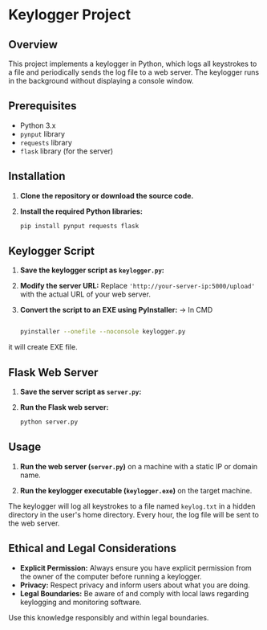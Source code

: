# Keylogger Project

## Overview

This project implements a keylogger in Python, which logs all keystrokes to a file and periodically sends the log file to a web server. The keylogger runs in the background without displaying a console window.

## Prerequisites

- Python 3.x
- `pynput` library
- `requests` library
- `flask` library (for the server)

## Installation

1. **Clone the repository or download the source code.**

2. **Install the required Python libraries:**

    ```bash
    pip install pynput requests flask
    ```

## Keylogger Script

1. **Save the keylogger script as `keylogger.py`:**

2. **Modify the server URL:** Replace `'http://your-server-ip:5000/upload'` with the actual URL of your web server.

3. **Convert the script to an EXE using PyInstaller:** -> In CMD

    ```bash

    pyinstaller --onefile --noconsole keylogger.py

    ```

it will create EXE file.

## Flask Web Server

1. **Save the server script as `server.py`:**


2. **Run the Flask web server:**

    ```bash
    python server.py
    ```

## Usage

1. **Run the web server (`server.py`)** on a machine with a static IP or domain name.

2. **Run the keylogger executable (`keylogger.exe`)** on the target machine.

The keylogger will log all keystrokes to a file named `keylog.txt` in a hidden directory in the user's home directory. Every hour, the log file will be sent to the web server.


## Ethical and Legal Considerations

- **Explicit Permission:** Always ensure you have explicit permission from the owner of the computer before running a keylogger.
- **Privacy:** Respect privacy and inform users about what you are doing.
- **Legal Boundaries:** Be aware of and comply with local laws regarding keylogging and monitoring software.

Use this knowledge responsibly and within legal boundaries.
